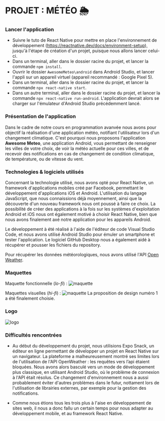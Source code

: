 # PROJET : MÉTÉO 🌦️

### Lancer l'application

- Suivre le tuto de React Native pour mettre en place l'environnement de développement (https://reactnative.dev/docs/environment-setup), jusqu'à l'étape de création d'un projet, puisque nous allons lancer celui-ci.
- Dans un terminal, aller dans le dossier racine du projet, et lancer la commande `npm install`.
- Ouvrir le dossier `AwesomeMeteo\android` dans Android Studio, et lancer l'appli sur un appareil virtuel (appareil recommandé : Google Pixel 5).
- Dans un terminal, aller dans le dossier racine du projet, et lancer la commande `npx react-native start`.
- Dans un autre terminal, aller dans le dossier racine du projet, et lancer la commande `npx react-native run-android`.
L'application devrait alors se charger sur l'émulateur d'Android Studio précédemment lancé.


### Présentation de l'application

Dans le cadre de notre cours en programmation avanvée nous avons pour objectif la réalisation d'une application météo, notifiant l'utilisateur lors d'un changement climatique.
C'est pourquoi nous proposons l'application **Awesome Meteo**, une application Android, vous permettant de renseigner les villes de votre choix, de voir la météo actuelle pour ces villes, et de recevoir des notifications en cas de changement de condition climatique, de température, ou de vitesse du vent.


### Technologies & logiciels utilisés

Concernant la technologie utilisé, nous avons opté pour React Native, un framework d'applications mobiles créé par Facebook, permettant le développement d'applications iOS et Android. L'utilisation du langage JavaScript, que nous connaissions déjà moyennement, ainsi que la découverte d'un nouveau framework nous ont poussé à faire ce choix. La possibilité de créer des applications à la fois sur les systèmes d'exploitation Android et iOS nous ont également motivé à choisir React Native, bien que nous avons finalement axé notre application pour les appareils Android.

Le développement à été réalisé à l'aide de l'éditeur de code Visual Studio Code, et nous avons utilisé Android Studio pour émuler un smartphone et tester l'application.
Le logiciel GitHub Desktop nous a également aidé à récupérer et pousser les fichiers du repository.

Pour récupérer les données météorologiques, nous avons utilisé l'API [Open Weather](https://openweathermap.org/api).


### Maquettes

Maquette fonctionnelle (*lo-fi*) :
![maquette](https://user-images.githubusercontent.com/96047669/201073721-ec133251-5b12-4cb2-a1fc-4a627ba50799.png)

Maquettes visuelles (*hi-fi*) :
![maquette](https://user-images.githubusercontent.com/96047669/201073721-ec133251-5b12-4cb2-a1fc-4a627ba50799.png)
La proposition de design numéro 1 a été finalement choisie.


### Logo

![logo](https://user-images.githubusercontent.com/96047669/201074208-cb717884-03da-46b1-a1ce-b0e0affdc602.png)


### Difficultés rencontrées 

- Au début du développement du projet, nous utilisions Expo Snack, un éditeur en ligne permettant de développer un projet en React Native sur un navigateur. La plateforme a malheureusement montré ses limites lors de l'utilisation de l'API OpenWeather : les requêtes vers l’api étaient bloquées. Nous avons alors basculé vers un mode de développement plus classique, en utilisant Android Studio, où le problème de connexion à l'API était résolus. Ce changement d'environnement nous a aussi probablement éviter d'autres problèmes dans le futur, nottament lors de l'utilisation de librairies externes, par exemple pour la gestion des notifications.

- Comme nous étions tous les trois plus à l'aise en développement de sites web, il nous a donc fallu un certain temps pour nous adapter au développement mobile, et au framework React Native.